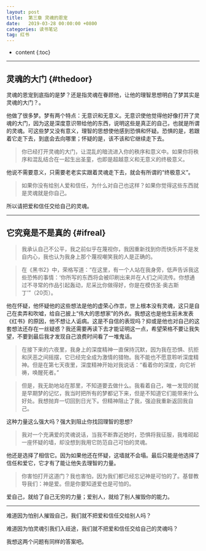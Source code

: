 ```yaml
---
layout: post
title:  第三章 灵魂的恩宠
date:   2019-03-28 00:00:00 +0800
categories: 读书笔记
tag: 红书
---
```


* content
{:toc}


---

灵魂的大门			{#thedoor}
-------------

灵魂的恩宠到底指的是梦？还是指灵魂在眷顾他，让他的理智思想明白了梦其实是灵魂的大门？。

他做了很多梦。梦有两个特点：无意识和无意义。无意识使他觉得他好像打开了灵魂的大门，因为这是深度意识带给他的东西，说明这些是真正的自己，也就是所谓的灵魂。可这些梦又没有意义，理智的思想使他感到恐惧和怀疑。恐惧的是，若跟着它走下去，到底会去向哪里；怀疑的是，该不该和它继续走下去。

>你已经打开灵魂的大门，让混乱的暗流进入你的秩序和意义中。如果你将秩序和混乱结合在一起生出圣童，也即是超越意义和无意义的终极意义。

他说不需要意义，只需要老老实实跟着灵魂走下去，就会有所谓的“终极意义”。

>如果你没有给别人爱和信任，为什么对自己也这样？如果你觉得这些东西就是灵魂就是你自己。

所以请把爱和信任交给自己的灵魂。

---

它究竟是不是真的			{#ifreal}
-------------

>我承认自己不公平，我之前似乎在蔑视你，我因重新找到你而快乐并不是发自内心，我也认为我身上那个蔑视嘲笑我的人是正确的。

>在《黑书2》中，荣格写道：“在这里，有一个人站在我身旁，低声告诉我这些恐怖的事情：‘你所写的东西将会被印刷出来并在人们之间流传。你想通过不寻常的作品引起轰动，尼采比你做得好，你是在模仿圣·奥古斯丁’”（20页）。

他在怀疑，他怀疑他的这些想法是他的虚荣心作祟，世上根本没有灵魂，这只是自己在卖弄和吹嘘，给自己披上“伟大的思想家”的外衣。我想这也是他生前未发表《红书》的原因，他不想让人诟病。这是不自信的表现吗？抑或是他也对自己的这套想法还存在一丝疑惑？我还需要再读下去才能证明这一点，希望荣格不要让我失望，不要到最后我才发现自己浪费时间看了一堆鬼话。

>在接下来的六夜里，我身上的深度精神一直保持沉默，因为我在恐惧、抗拒和厌恶之间摇摆，它已经完全成为激情的猎物。我不能也不愿意聆听深度精神。但是在第七天夜里，深度精神开始对我说话：“看着你的深度，向它祈祷，唤醒死者。”

>但是，我无助地站在那里，不知道要去做什么。我看着自己，唯一发现的就是早期梦的记忆，我当时把所有的梦都记下来，但是不知道它们能带来什么好处。我想抛弃一切回到日光下。但精神阻止了我，强迫我重新返回我自己。

这种力量这么强大吗？强大到阻止你找回理智的思想?

>我对一个充满爱的灵魂说话，当我不断靠近她时，恐惧将我征服，我堆砌起一座怀疑的墙，却没想到我用它防范自己可怕的灵魂。

他还是选择了相信它。因为如果他还在怀疑，这墙就不会塌。最后只能是他选择了信任和爱它，它才有了能让他失去理智的力量。

>你害怕打开这道门？我也害怕，因为我们都已经忘记神是可怕的了。基督教导我们：神是爱。但是你要知道爱也是可怕的。

爱自己，就给了自己无穷的力量；爱别人，就给了别人摧毁你的能力。

---------------------------------------

难道因为怕别人摧毁自己，我们就不把爱和信任交给别人吗？

难道因为怕灵魂引我们入歧途，我们就不把爱和信任交给自己的灵魂吗？

我想这两个问题有同样的答案吧。
